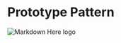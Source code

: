 # Prototype Pattern

![Markdown Here logo](http://postfiles10.naver.net/MjAxNzA1MThfMTg5/MDAxNDk1MDcxMTQ1NDE0.0kLDnLv_oC7d8l8w4fJ2f1mEf1K0STcRW-KJN6tlkSog.6w0JPFSpsAw0E6rhgs1S_9IFiZ9XprsImv-tvBq3vKMg.PNG.jp302119/Prototype.png?type=w2)
